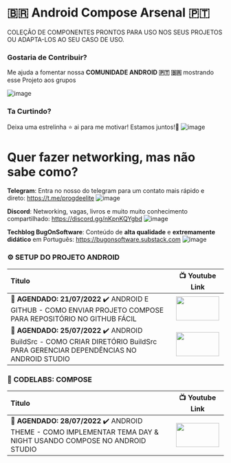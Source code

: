 # 🇧🇷 Android Compose Arsenal 🇵🇹
COLEÇÃO DE COMPONENTES PRONTOS PARA USO NOS SEUS PROJETOS OU ADAPTA-LOS AO SEU CASO DE USO.

### Gostaria de Contribuir?
Me ajuda a fomentar nossa **COMUNIDADE ANDROID 🇵🇹 🇧🇷** mostrando esse Projeto aos grupos

![image](https://user-images.githubusercontent.com/1042887/170561958-5140631e-55e5-43ab-954c-e9bb9baba8d9.png)

### Ta Curtindo? 
Deixa uma estrelinha ⭐ ai para me motivar! Estamos juntos!👊
![image](https://user-images.githubusercontent.com/1042887/170558597-8ff115e4-58f1-445e-9125-422729a67a22.png)

# Quer fazer networking, mas não sabe como? 
**Telegram**: Entra no nosso do telegram para um contato mais rápido e direto: https://t.me/progdeelite
![image](https://user-images.githubusercontent.com/1042887/169701787-dba72b6f-c5b7-4d34-9d51-0052a7b40443.png)
 
**Discord**: Networking, vagas, livros e muito muito conhecimento compartilhado: https://discord.gg/nKpnKQYgbd 
![image](https://user-images.githubusercontent.com/1042887/170555025-9b0b3d83-ca7a-468d-86b9-c4d40deb9775.png)

**Techblog BugOnSoftware**: Conteúdo de **alta qualidade** e **extremamente didático** em Português: https://bugonsoftware.substack.com 
![image](https://user-images.githubusercontent.com/1042887/170555703-f4323c08-2bda-43a1-b42e-37d8fb7463b9.png)

### ⚙️ **SETUP DO PROJETO ANDROID**
| Titulo        | 📺 Youtube Link |
| :------------- |:-------------:|
| **🚩 AGENDADO: 21/07/2022** ✔️ ANDROID E GITHUB - COMO ENVIAR PROJETO COMPOSE PARA REPOSITÓRIO NO GITHUB FÁCIL | <a href="https://youtu.be/5031eqGD4xU" target="_blank"><img src="https://github.com/treslines/android_compose_arsenal/blob/main/app/src/main/mini/%5BANDROID-E-GITHUB%5D-COMO-ENVIAR-PROJETO-COMPOSE-PARA-REPOSIT%C3%93RIO-NO-GITHUB-F%C3%81CIL.png" width="100" height="56"></a> |
| **🚩 AGENDADO: 25/07/2022** ✔️ ANDROID BuildSrc - COMO CRIAR DIRETÓRIO BuildSrc PARA GERENCIAR DEPENDÊNCIAS NO ANDROID STUDIO | <a href="https://youtu.be/2QCfcKHd9M8" target="_blank"><img src="https://github.com/treslines/android_compose_arsenal/blob/main/app/src/main/mini/%5BANDROID-BuildSrc%5D-COMO-CRIAR-DIRET%C3%93RIO-BuildSrc-PARA-GERENCIAR-DEPEND%C3%8ANCIAS-NO-ANDROID-STUDIO.png" width="100" height="56"></a> |


### 🧪 **CODELABS: COMPOSE**
| Titulo        | 📺 Youtube Link |
| :------------- |:-------------:|
| **🚩 AGENDADO: 28/07/2022** ✔️ ANDROID THEME - COMO IMPLEMENTAR TEMA DAY & NIGHT USANDO COMPOSE NO ANDROID STUDIO | <a href="https://youtu.be/cnr68Gmr1O0" target="_blank"><img src="https://github.com/treslines/android_compose_arsenal/blob/main/app/src/main/mini/%5BANDROID-THEME%5D-COMO-IMPLEMENTAR-TEMA-DAY-%26-NIGHT-USANDO-COMPOSE-NO-ANDROID-STUDIO.png" width="100" height="56"></a> |
